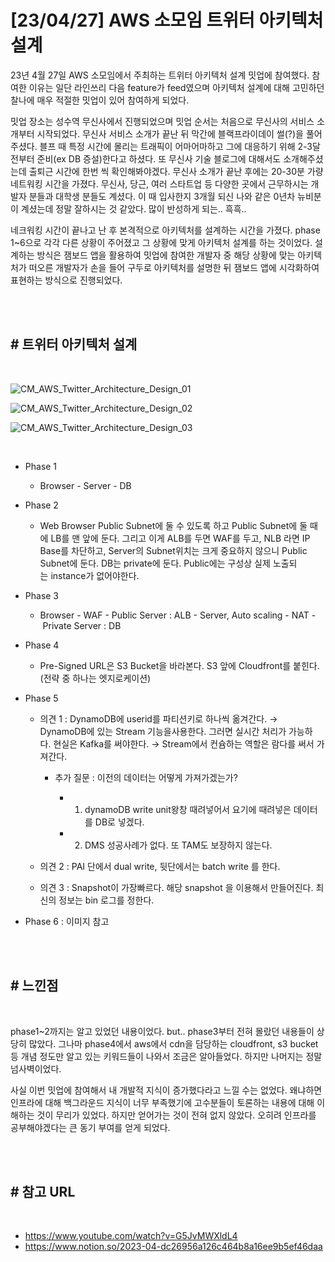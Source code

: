 # **[23/04/27] AWS 소모임 트위터 아키텍처 설계**

23년 4월 27일 AWS 소모임에서 주최하는 트위터 아키텍처 설계 밋업에 참여했다. 참여한 이유는 일단 라인쓰리 다음 feature가 feed였으며 아키텍처 설계에 대해 고민하던 찰나에 매우 적절한 밋업이 있어 참여하게 되었다.

밋업 장소는 성수역 무신사에서 진행되었으며 밋업 순서는 처음으로 무신사의 서비스 소개부터 시작되었다. 무신사 서비스 소개가 끝난 뒤 막간에 블랙프라이데이 썰(?)을 풀어주셨다. 블프 때 특정 시간에 몰리는 트래픽이 어마어마하고 그에 대응하기 위해 2-3달 전부터 준비(ex DB 증설)한다고 하셨다. 또 무신사 기술 블로그에 대해서도 소개해주셨는데 출퇴근 시간에 한번 씩 확인해봐야겠다. 무신사 소개가 끝난 후에는 20-30분 가량 네트워킹 시간을 가졌다. 무신사, 당근, 여러 스타트업 등 다양한 곳에서 근무하시는 개발자 분들과 대학생 분들도 계셨다. 이 때 입사한지 3개월 되신 나와 같은 0년차 뉴비분이 계셨는데 정말 잘하시는 것 같았다. 많이 반성하게 되는.. 흑흑..

네크워킹 시간이 끝나고 난 후 본격적으로 아키텍처를 설계하는 시간을 가졌다. phase 1~6으로 각각 다른 상황이 주어졌고 그 상황에 맞게 아키텍처 설계를 하는 것이었다. 설계하는 방식은 잼보드 앱을 활용하여 밋업에 참여한 개발자 중 해당 상황에 맞는 아키텍처가 떠오른 개발자가 손을 들어 구두로 아키텍처를 설명한 뒤 잼보드 앱에 시각화하여 표현하는 방식으로 진행되었다.

<br>
<br>

## **# 트위터 아키텍처 설계**

<br>

![CM_AWS_Twitter_Architecture_Design_01](https://github.com/Yu-jae-min/Basic-concept/assets/85284246/108430dd-3631-49fa-9292-b90cc1c0c24e)

![CM_AWS_Twitter_Architecture_Design_02](https://github.com/Yu-jae-min/Basic-concept/assets/85284246/fca067a3-42d8-4b2c-ba5c-ef8bce3b8d69)

![CM_AWS_Twitter_Architecture_Design_03](https://github.com/Yu-jae-min/Basic-concept/assets/85284246/b0e2380b-abe3-4755-a02b-af1d9ebfb515)

<br>

- Phase 1

  - Browser - Server - DB

- Phase 2

  - Web Browser Public Subnet에 둘 수 있도록 하고 Public Subnet에 둘 때에 LB를 맨 앞에 둔다. 그리고 이게 ALB를 두면 WAF를 두고, NLB 라면 IP Base를 차단하고, Server의 Subnet위치는 크게 중요하지 않으니 Public Subnet에 둔다. DB는 private에 둔다. Public에는 구성상 실제 노출되는 instance가 없어야한다.

- Phase 3

  - Browser - WAF - Public Server : ALB - Server, Auto scaling - NAT - Private Server : DB

- Phase 4

  - Pre-Signed URL은 S3 Bucket을 바라본다. S3 앞에 Cloudfront를 붙힌다. (전략 중 하나는 엣지로케이션)

- Phase 5

  - 의견 1 : DynamoDB에 userid를 파티션키로 하나씩 옮겨간다. → DynamoDB에 있는 Stream 기능을사용한다. 그러면 실시간 처리가 가능하다. 현실은 Kafka를 써야한다. → Stream에서 컨슘하는 역할은 람다를 써서 가져간다.

    - 추가 질문 : 이전의 데이터는 어떻게 가져가겠는가?

      - 1. dynamoDB write unit왕창 때려넣어서 요기에 때려넣은 데이터를 DB로 넣겠다.

      - 2. DMS 성공사례가 없다. 또 TAM도 보장하지 않는다.

  - 의견 2 : PAI 단에서 dual write, 뒷단에서는 batch write 를 한다.

  - 의견 3 : Snapshot이 가장빠르다. 해당 snapshot 을 이용해서 만들어진다. 최신의 정보는 bin 로그를 정한다.

- Phase 6 : 이미지 참고

<br>
<br>

## **# 느낀점**

<br>

phase1~2까지는 알고 있었던 내용이었다. but.. phase3부터 전혀 몰랐던 내용들이 상당히 많았다. 그나마 phase4에서 aws에서 cdn을 담당하는 cloudfront, s3 bucket 등 개념 정도만 알고 있는 키워드들이 나와서 조금은 알아들었다. 하지만 나머지는 정말 넘사벽이었다.

사실 이번 밋업에 참여해서 내 개발적 지식이 증가했다라고 느낄 수는 없었다. 왜냐하면 인프라에 대해 백그라운드 지식이 너무 부족했기에 고수분들이 토론하는 내용에 대해 이해하는 것이 무리가 있었다. 하지만 얻어가는 것이 전혀 없지 않았다. 오히려 인프라를 공부해야겠다는 큰 동기 부여를 얻게 되었다.

<br>
<br>

## **# 참고 URL**

<br>

- https://www.youtube.com/watch?v=G5JvMWXldL4
- https://www.notion.so/2023-04-dc26956a126c464b8a16ee9b5ef46daa
